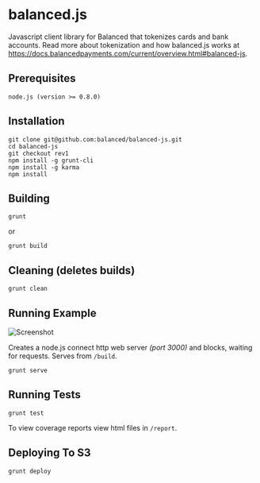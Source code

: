 # balanced.js #

Javascript client library for Balanced that tokenizes cards and bank accounts. Read more about tokenization and how balanced.js works at https://docs.balancedpayments.com/current/overview.html#balanced-js.

## Prerequisites ##

    node.js (version >= 0.8.0)

## Installation ##

    git clone git@github.com:balanced/balanced-js.git
    cd balanced-js
    git checkout rev1
    npm install -g grunt-cli
    npm install -g karma
    npm install

## Building ###

    grunt

or

    grunt build

## Cleaning (deletes builds) ##

    grunt clean

## Running Example ##

![Screenshot](http://i.imgur.com/M7Wd9rq.png)

Creates a node.js connect http web server *(port 3000)* and blocks, waiting for requests. Serves from `/build`.

    grunt serve

## Running Tests ##

    grunt test

To view coverage reports view html files in `/report`.

## Deploying To S3 ##

    grunt deploy